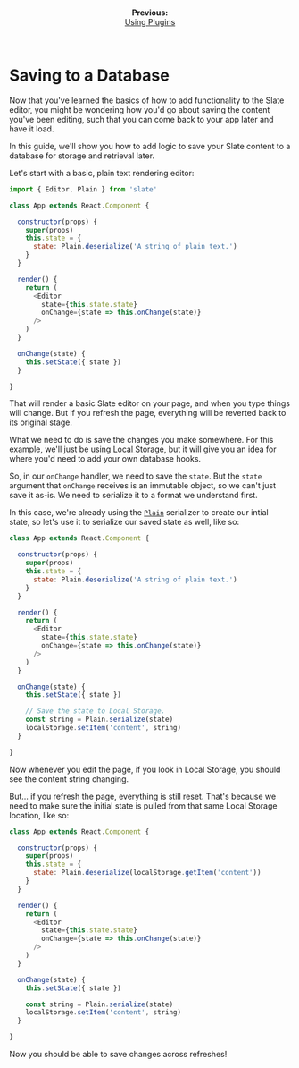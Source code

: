 
<br/>
<p align="center"><strong>Previous:</strong><br/><a href="./using-plugins.md">Using Plugins</a></p>
<br/>

# Saving to a Database

Now that you've learned the basics of how to add functionality to the Slate editor, you might be wondering how you'd go about saving the content you've been editing, such that you can come back to your app later and have it load.

In this guide, we'll show you how to add logic to save your Slate content to a database for storage and retrieval later.

Let's start with a basic, plain text rendering editor:

```js
import { Editor, Plain } from 'slate'

class App extends React.Component {

  constructor(props) {
    super(props)
    this.state = {
      state: Plain.deserialize('A string of plain text.')
    }
  }

  render() {
    return (
      <Editor
        state={this.state.state}
        onChange={state => this.onChange(state)}
      />
    )
  }

  onChange(state) {
    this.setState({ state })
  }

}
```

That will render a basic Slate editor on your page, and when you type things will change. But if you refresh the page, everything will be reverted back to its original stage.

What we need to do is save the changes you make somewhere. For this example, we'll just be using [Local Storage](https://developer.mozilla.org/en-US/docs/Web/API/Window/localStorage), but it will give you an idea for where you'd need to add your own database hooks.

So, in our `onChange` handler, we need to save the `state`. But the `state` argument that `onChange` receives is an immutable object, so we can't just save it as-is. We need to serialize it to a format we understand first.

In this case, we're already using the [`Plain`](../reference/serializers/plain.md) serializer to create our intial state, so let's use it to serialize our saved state as well, like so:

```js
class App extends React.Component {

  constructor(props) {
    super(props)
    this.state = {
      state: Plain.deserialize('A string of plain text.')
    }
  }

  render() {
    return (
      <Editor
        state={this.state.state}
        onChange={state => this.onChange(state)}
      />
    )
  }

  onChange(state) {
    this.setState({ state })

    // Save the state to Local Storage.
    const string = Plain.serialize(state)
    localStorage.setItem('content', string)
  }

}
```

Now whenever you edit the page, if you look in Local Storage, you should see the content string changing.

But... if you refresh the page, everything is still reset. That's because we need to make sure the initial state is pulled from that same Local Storage location, like so:


```js
class App extends React.Component {

  constructor(props) {
    super(props)
    this.state = {
      state: Plain.deserialize(localStorage.getItem('content'))
    }
  }

  render() {
    return (
      <Editor
        state={this.state.state}
        onChange={state => this.onChange(state)}
      />
    )
  }

  onChange(state) {
    this.setState({ state })

    const string = Plain.serialize(state)
    localStorage.setItem('content', string)
  }

}
```

Now you should be able to save changes across refreshes!

